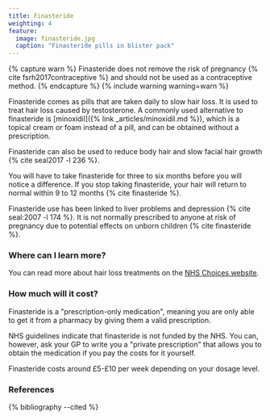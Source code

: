 ```yaml
---
title: Finasteride
weighting: 4
feature:
  image: finasteride.jpg
  caption: "Finasteride pills in blister pack"
---
```


{% capture warn %}
Finasteride does not remove the risk of pregnancy {% cite fsrh2017contraceptive %} and should not be used as a contraceptive method.
{% endcapture %}
{% include warning warning=warn %}

Finasteride comes as pills that are taken daily to slow hair loss. It is used to treat hair loss caused by testosterone. A commonly used alternative to finasteride is [minoxidil]({% link _articles/minoxidil.md %}), which is a topical cream or foam instead of a pill, and can be obtained without a prescription.

Finasteride can also be used to reduce body hair and slow facial hair growth {% cite seal2017 -l 236 %}.

You will have to take finasteride for three to six months before you will notice a difference. If you stop taking finasteride, your hair will return to normal within 9 to 12 months {% cite finasteride %}.

Finasteride use has been linked to liver problems and depression {% cite seal:2007 -l 174 %}. It is not normally prescribed to anyone at risk of pregnancy due to potential effects on unborn children {% cite finasteride %}.

### Where can I learn more?

You can read more about hair loss treatments on the [NHS Choices website](http://www.nhs.uk/Conditions/Hair-loss/Pages/Treatment.aspx).

### How much will it cost?

Finasteride is a "prescription-only medication", meaning you are only able to get it from a pharmacy by giving them a valid prescription. 

NHS guidelines indicate that finasteride is not funded by the NHS. You can, however, ask your GP to write you a "private prescription" that allows you to obtain the medication if you pay the costs for it yourself.

Finasteride costs around £5-£10 per week depending on your dosage level.

### References

{% bibliography --cited %}

